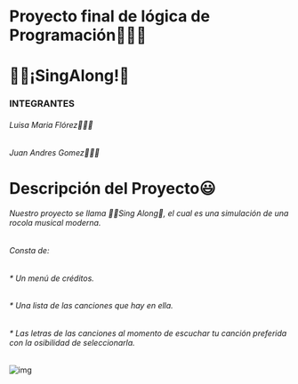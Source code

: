 # Proyecto final de lógica de Programación🧑🏻‍🎓
# 🧑‍🎤¡SingAlong!🎼
### INTEGRANTES
###### Luisa Maria Flórez👩🏻‍💻
###### Juan Andres Gomez🧑🏻‍💻

# Descripción del Proyecto😃 
###### Nuestro proyecto se llama 🧑‍🎤Sing Along🎼, el cual es una simulación de una rocola musical moderna.
###### Consta de: 
###### * Un menú de créditos.
###### * Una lista de las canciones que hay en ella. 
###### * Las letras de las canciones al momento de escuchar tu canción preferida con la osibilidad de seleccionarla. 

![img](https://i.imgur.com/eqkxG5q.png)
